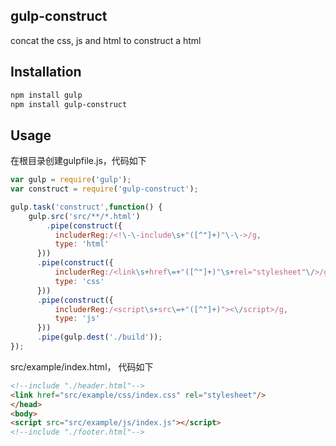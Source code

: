 ## gulp-construct

concat the css, js and html to construct a html

## Installation

```bash
npm install gulp
npm install gulp-construct
```

## Usage
在根目录创建gulpfile.js，代码如下

```js
var gulp = require('gulp');
var construct = require('gulp-construct');

gulp.task('construct',function() {
    gulp.src('src/**/*.html')
    	.pipe(construct({
          includerReg:/<!\-\-include\s+"([^"]+)"\-\->/g,
          type: 'html'
      }))
      .pipe(construct({
          includerReg:/<link\s+href\=+"([^"]+)"\s+rel="stylesheet"\/>/g,
          type: 'css'
      }))
      .pipe(construct({
          includerReg:/<script\s+src\=+"([^"]+)"><\/script>/g,
          type: 'js'
      }))
      .pipe(gulp.dest('./build'));
});
```
src/example/index.html， 代码如下

```html
<!--include "./header.html"-->
<link href="src/example/css/index.css" rel="stylesheet"/>
</head>
<body>
<script src="src/example/js/index.js"></script>
<!--include "./footer.html"-->
```
